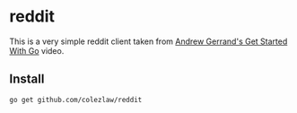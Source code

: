 # reddit

This is a very simple reddit client taken from
[Andrew Gerrand's Get Started With Go][gerrand] video.

[gerrand]: http://youtu.be/2KmHtgtEZ1s "Get Started With Go"

## Install

`go get github.com/colezlaw/reddit`